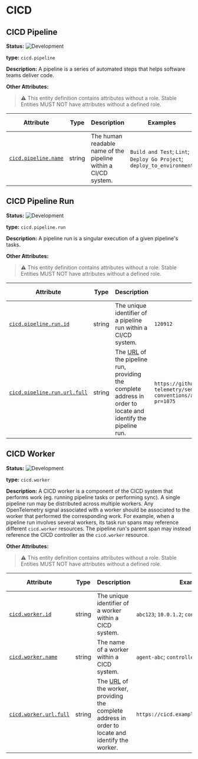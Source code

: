 <!-- NOTE: THIS FILE IS AUTOGENERATED. DO NOT EDIT BY HAND. -->
<!-- see templates/registry/markdown/entity_namespace.md.j2 -->
<!-- markdownlint-capture -->
<!-- markdownlint-disable -->

# CICD

## CICD Pipeline

**Status:** ![Development](https://img.shields.io/badge/-development-blue)

**type:** `cicd.pipeline`

**Description:** A pipeline is a series of automated steps that helps software teams deliver code.

**Other Attributes:**

> :warning: This entity definition contains attributes without a role.
> Stable Entities MUST NOT have attributes without a defined role.

| Attribute  | Type | Description  | Examples  | [Requirement Level](https://opentelemetry.io/docs/specs/semconv/general/attribute-requirement-level/) | Stability |
|---|---|---|---|---|---|
| [`cicd.pipeline.name`](/docs/registry/attributes/cicd.md) | string | The human readable name of the pipeline within a CI/CD system. | `Build and Test`; `Lint`; `Deploy Go Project`; `deploy_to_environment` | `Recommended` | ![Development](https://img.shields.io/badge/-development-blue) |

## CICD Pipeline Run

**Status:** ![Development](https://img.shields.io/badge/-development-blue)

**type:** `cicd.pipeline.run`

**Description:** A pipeline run is a singular execution of a given pipeline's tasks.

**Other Attributes:**

> :warning: This entity definition contains attributes without a role.
> Stable Entities MUST NOT have attributes without a defined role.

| Attribute  | Type | Description  | Examples  | [Requirement Level](https://opentelemetry.io/docs/specs/semconv/general/attribute-requirement-level/) | Stability |
|---|---|---|---|---|---|
| [`cicd.pipeline.run.id`](/docs/registry/attributes/cicd.md) | string | The unique identifier of a pipeline run within a CI/CD system. | `120912` | `Recommended` | ![Development](https://img.shields.io/badge/-development-blue) |
| [`cicd.pipeline.run.url.full`](/docs/registry/attributes/cicd.md) | string | The [URL](https://wikipedia.org/wiki/URL) of the pipeline run, providing the complete address in order to locate and identify the pipeline run. | `https://github.com/open-telemetry/semantic-conventions/actions/runs/9753949763?pr=1075` | `Recommended` | ![Development](https://img.shields.io/badge/-development-blue) |

## CICD Worker

**Status:** ![Development](https://img.shields.io/badge/-development-blue)

**type:** `cicd.worker`

**Description:** A CICD worker is a component of the CICD system that performs work (eg. running pipeline tasks or performing sync).
A single pipeline run may be distributed across multiple workers. Any OpenTelemetry signal associated with a worker should be associated to the worker that performed the corresponding work.
For example, when a pipeline run involves several workers, its task run spans may reference different `cicd.worker` resources. The pipeline run's parent span may instead reference the CICD controller as the `cicd.worker` resource.

**Other Attributes:**

> :warning: This entity definition contains attributes without a role.
> Stable Entities MUST NOT have attributes without a defined role.

| Attribute  | Type | Description  | Examples  | [Requirement Level](https://opentelemetry.io/docs/specs/semconv/general/attribute-requirement-level/) | Stability |
|---|---|---|---|---|---|
| [`cicd.worker.id`](/docs/registry/attributes/cicd.md) | string | The unique identifier of a worker within a CICD system. | `abc123`; `10.0.1.2`; `controller` | `Required` | ![Development](https://img.shields.io/badge/-development-blue) |
| [`cicd.worker.name`](/docs/registry/attributes/cicd.md) | string | The name of a worker within a CICD system. | `agent-abc`; `controller`; `Ubuntu LTS` | `Recommended` | ![Development](https://img.shields.io/badge/-development-blue) |
| [`cicd.worker.url.full`](/docs/registry/attributes/cicd.md) | string | The [URL](https://wikipedia.org/wiki/URL) of the worker, providing the complete address in order to locate and identify the worker. | `https://cicd.example.org/worker/abc123` | `Recommended` If available | ![Development](https://img.shields.io/badge/-development-blue) |


<!-- markdownlint-restore -->
